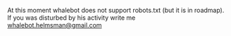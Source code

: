 At this moment whalebot does not support robots.txt (but it is in roadmap). If you was disturbed by his activity write me whalebot.helmsman@gmail.com